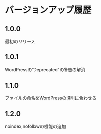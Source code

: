 # バージョンアップ履歴
## 1.0.0
最初のリリース

## 1.0.1
WordPressの"Deprecated"の警告の解消

## 1.1.0
ファイルの命名をWordPressの規則に合わせる

## 1.2.0
noindex,nofollowの機能の追加